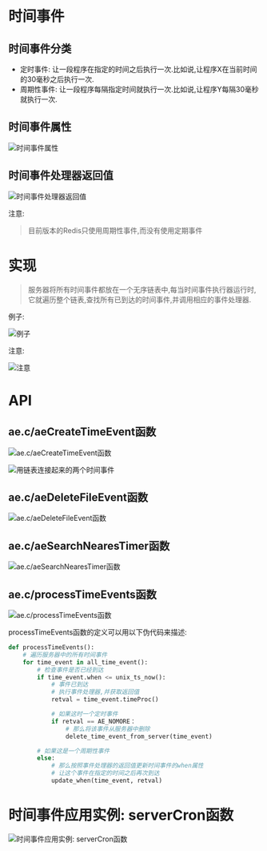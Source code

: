 # 时间事件
## 时间事件分类
* 定时事件: 让一段程序在指定的时间之后执行一次.比如说,让程序X在当前时间的30毫秒之后执行一次.
* 周期性事件: 让一段程序每隔指定时间就执行一次.比如说,让程序Y每隔30毫秒就执行一次.

## 时间事件属性

![时间事件属性](https://github.com/gdufeZLYL/blog/blob/master/images/20180514110410.png)

## 时间事件处理器返回值

![时间事件处理器返回值](https://github.com/gdufeZLYL/blog/blob/master/images/20180514110515.png)

注意:
> 目前版本的Redis只使用周期性事件,而没有使用定期事件

# 实现
> 服务器将所有时间事件都放在一个无序链表中,每当时间事件执行器运行时,它就遍历整个链表,查找所有已到达的时间事件,并调用相应的事件处理器.

例子:

![例子](https://github.com/gdufeZLYL/blog/blob/master/images/20180514112512.png)

注意:

![注意](https://github.com/gdufeZLYL/blog/blob/master/images/20180514113205.png)

# API
## ae.c/aeCreateTimeEvent函数

![ae.c/aeCreateTimeEvent函数](https://github.com/gdufeZLYL/blog/blob/master/images/20180514115624.png)

![用链表连接起来的两个时间事件](https://github.com/gdufeZLYL/blog/blob/master/images/20180514115713.png)

## ae.c/aeDeleteFileEvent函数

![ae.c/aeDeleteFileEvent函数](https://github.com/gdufeZLYL/blog/blob/master/images/20180514133953.png)

## ae.c/aeSearchNearesTimer函数

![ae.c/aeSearchNearesTimer函数](https://github.com/gdufeZLYL/blog/blob/master/images/20180514134109.png)

## ae.c/processTimeEvents函数

![ae.c/processTimeEvents函数](https://github.com/gdufeZLYL/blog/blob/master/images/20180514134557.png)

processTimeEvents函数的定义可以用以下伪代码来描述:

```python
def processTimeEvents():
    # 遍历服务器中的所有时间事件
    for time_event in all_time_event():
        # 检查事件是否已经到达
        if time_event.when <= unix_ts_now():
            # 事件已到达
            # 执行事件处理器,并获取返回值
            retval = time_event.timeProc()

            # 如果这时一个定时事件
            if retval == AE_NOMORE：
                # 那么将该事件从服务器中删除
                delete_time_event_from_server(time_event)

        # 如果这是一个周期性事件
        else:
            # 那么按照事件处理器的返回值更新时间事件的when属性
            # 让这个事件在指定的时间之后再次到达
            update_when(time_event, retval)
```

# 时间事件应用实例: serverCron函数

![时间事件应用实例: serverCron函数](https://github.com/gdufeZLYL/blog/blob/master/images/20180514135915.png)